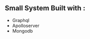 ## Small System Built with :

<ul>
      <li> Graphql </li> 
      <li> Apolloserver </li> 
      <li> Mongodb </li> 
</ul>
